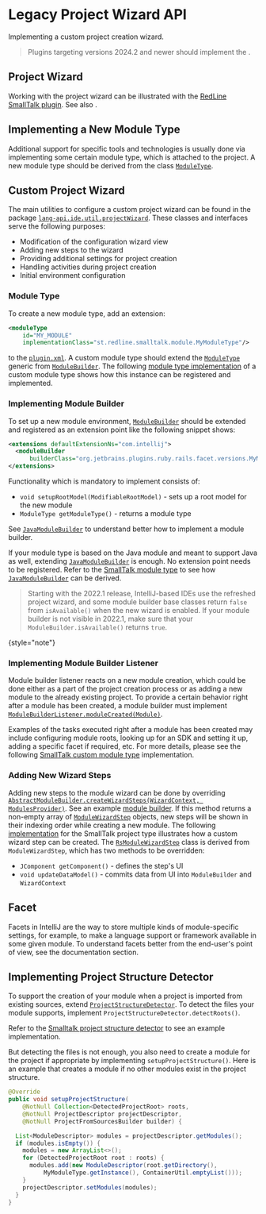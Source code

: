 <!-- Copyright 2000-2025 JetBrains s.r.o. and contributors. Use of this source code is governed by the Apache 2.0 license. -->

# Legacy Project Wizard API

<link-summary>Implementing a custom project creation wizard.</link-summary>

> Plugins targeting versions 2024.2 and newer should implement the [](new_project_wizard.md).

## Project Wizard

Working with the project wizard can be illustrated with the [RedLine SmallTalk plugin](https://github.com/bulenkov/RedlineSmalltalk).
See also [](intro_project_wizard.md).

## Implementing a New Module Type

Additional support for specific tools and technologies is usually done via implementing some certain module type, which is attached to the project.
A new module type should be derived from the class [`ModuleType`](%gh-ic%/platform/lang-core/src/com/intellij/openapi/module/ModuleType.java).

## Custom Project Wizard

The main utilities to configure a custom project wizard can be found in the package [`lang-api.ide.util.projectWizard`](%gh-ic%/platform/lang-api/src/com/intellij/ide/util/projectWizard).
These classes and interfaces serve the following purposes:

- Modification of the configuration wizard view
- Adding new steps to the wizard
- Providing additional settings for project creation
- Handling activities during project creation
- Initial environment configuration

### Module Type

To create a new module type, add an extension:

```xml
<moduleType
    id="MY_MODULE"
    implementationClass="st.redline.smalltalk.module.MyModuleType"/>
```

to the [`plugin.xml`](https://github.com/bulenkov/RedlineSmalltalk/blob/master/resources/META-INF/plugin.xml).
A custom module type should extend the
[`ModuleType`](%gh-ic%/platform/lang-core/src/com/intellij/openapi/module/ModuleType.java)
generic from
[`ModuleBuilder`](%gh-ic%/platform/lang-core/src/com/intellij/ide/util/projectWizard/ModuleBuilder.java).
The following [module type implementation](https://github.com/bulenkov/RedlineSmalltalk/blob/master/src/st/redline/smalltalk/module/RsModuleType.java) of a custom module type shows how this instance can be registered and implemented.

### Implementing Module Builder

To set up a new module environment, [`ModuleBuilder`](%gh-ic%/platform/lang-core/src/com/intellij/ide/util/projectWizard/ModuleBuilder.java) should be extended and registered as an extension point like the following snippet shows:

```xml
<extensions defaultExtensionNs="com.intellij">
  <moduleBuilder
      builderClass="org.jetbrains.plugins.ruby.rails.facet.versions.MyModuleBuilder"/>
</extensions>
```

Functionality which is mandatory to implement consists of:
- `void setupRootModel(ModifiableRootModel)` - sets up a root model for the new module
- `ModuleType getModuleType()` - returns a module type

See [`JavaModuleBuilder`](%gh-ic%/java/openapi/src/com/intellij/ide/util/projectWizard/JavaModuleBuilder.java) to understand better how to implement a module builder.

If your module type is based on the Java module and meant to support Java as well, extending [`JavaModuleBuilder`](%gh-ic%/java/openapi/src/com/intellij/ide/util/projectWizard/JavaModuleBuilder.java) is enough.
No extension point needs to be registered.
Refer to the [SmallTalk module type](https://github.com/bulenkov/RedlineSmalltalk/blob/master/src/st/redline/smalltalk/module/RsModuleType.java) to see how [`JavaModuleBuilder`](%gh-ic%/java/openapi/src/com/intellij/ide/util/projectWizard/JavaModuleBuilder.java) can be derived.

> Starting with the 2022.1 release, IntelliJ-based IDEs use the refreshed project wizard, and some module builder base classes return `false` from `isAvailable()` when the new wizard is enabled.
> If your module builder is not visible in 2022.1, make sure that your `ModuleBuilder.isAvailable()` returns `true`.
>
{style="note"}

### Implementing Module Builder Listener

Module builder listener reacts on a new module creation, which could be done either as a part of the project creation process or as adding a new module to the already existing project.
To provide a certain behavior right after a module has been created, a module builder must implement [`ModuleBuilderListener.moduleCreated(Module)`](%gh-ic%/platform/lang-core/src/com/intellij/ide/util/projectWizard/ModuleBuilderListener.java).

Examples of the tasks executed right after a module has been created may include configuring module roots, looking up for an SDK and setting it up, adding a specific facet if required, etc.
For more details, please see the following [SmallTalk custom module type](https://github.com/bulenkov/RedlineSmalltalk/blob/master/src/st/redline/smalltalk/module/RsModuleType.java) implementation.

### Adding New Wizard Steps

Adding new steps to the module wizard can be done by overriding [`AbstractModuleBuilder.createWizardSteps(WizardContext, ModulesProvider)`](%gh-ic%/platform/lang-core/src/com/intellij/ide/util/projectWizard/AbstractModuleBuilder.java).
See an example [module builder](https://github.com/bulenkov/RedlineSmalltalk/blob/master/src/st/redline/smalltalk/module/RsModuleBuilder.java).
If this method returns a non-empty array of [`ModuleWizardStep`](%gh-ic%/platform/lang-core/src/com/intellij/ide/util/projectWizard/ModuleWizardStep.java) objects, new steps will be shown in their indexing order while creating a new module.
The following [implementation](https://github.com/bulenkov/RedlineSmalltalk/blob/master/src/st/redline/smalltalk/module/RsModuleWizardStep.java) for the SmallTalk project type illustrates how a custom wizard step can be created.
The [`RsModuleWizardStep`](https://github.com/bulenkov/RedlineSmalltalk/blob/master/src/st/redline/smalltalk/module/RsModuleWizardStep.java) class is derived from `ModuleWizardStep`, which has two methods to be overridden:
- `JComponent getComponent()` - defines the step's UI
- `void updateDataModel()` - commits data from UI into `ModuleBuilder` and `WizardContext`

## Facet

Facets in IntelliJ are the way to store multiple kinds of module-specific settings, for example, to make a language support or framework available in some given module.
To understand facets better from the end-user's point of view, see the [](facet.md) documentation section.

## Implementing Project Structure Detector

To support the creation of your module when a project is imported from existing sources, extend [`ProjectStructureDetector`](%gh-ic%/java/idea-ui/src/com/intellij/ide/util/projectWizard/importSources/ProjectStructureDetector.java).
To detect the files your module supports, implement `ProjectStructureDetector.detectRoots()`.

Refer to the [Smalltalk project structure detector](https://github.com/bulenkov/RedlineSmalltalk/blob/master/src/st/redline/smalltalk/module/RsProjectStructureDetector.java) to see an example implementation.

But detecting the files is not enough, you also need to create a module for the project if appropriate by implementing `setupProjectStructure()`.
Here is an example that creates a module if no other modules exist in the project structure.

```java
@Override
public void setupProjectStructure(
    @NotNull Collection<DetectedProjectRoot> roots,
    @NotNull ProjectDescriptor projectDescriptor,
    @NotNull ProjectFromSourcesBuilder builder) {

  List<ModuleDescriptor> modules = projectDescriptor.getModules();
  if (modules.isEmpty()) {
    modules = new ArrayList<>();
    for (DetectedProjectRoot root : roots) {
      modules.add(new ModuleDescriptor(root.getDirectory(),
          MyModuleType.getInstance(), ContainerUtil.emptyList()));
    }
    projectDescriptor.setModules(modules);
  }
}
```
